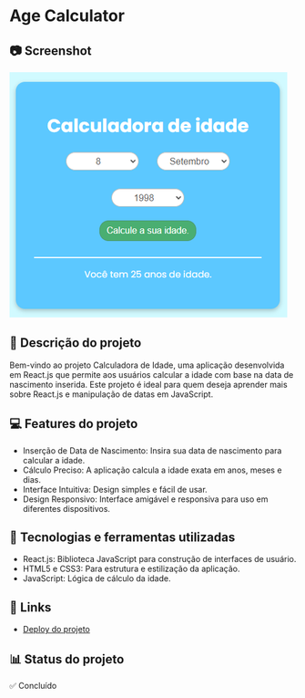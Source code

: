 # Age Calculator 

## 📷 Screenshot
![Screenshot](https://github.com/Iago-Santos-Sousa/Age_Calculator/blob/main/Captura%20de%20tela%202024-08-07%20215106.png?raw=true)

## 📝 Descrição do projeto
Bem-vindo ao projeto Calculadora de Idade, uma aplicação desenvolvida em React.js que permite aos usuários calcular a idade com base na data de nascimento inserida. Este projeto é ideal para quem deseja aprender mais sobre React.js e manipulação de datas em JavaScript.

## 💻 Features do projeto
- Inserção de Data de Nascimento: Insira sua data de nascimento para calcular a idade.
- Cálculo Preciso: A aplicação calcula a idade exata em anos, meses e dias.
- Interface Intuitiva: Design simples e fácil de usar.
- Design Responsivo: Interface amigável e responsiva para uso em diferentes dispositivos.

## 🚀 Tecnologias e ferramentas utilizadas
- React.js: Biblioteca JavaScript para construção de interfaces de usuário.
- HTML5 e CSS3: Para estrutura e estilização da aplicação.
- JavaScript: Lógica de cálculo da idade.

## 📌 Links 
 - [Deploy do projeto](https://iago-santos-sousa.github.io/Age_Calculator/)

## 📊 Status do projeto
✅ Concluído
